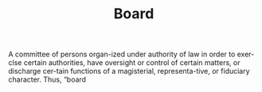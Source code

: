 ---
title: Board
letter: B
permalink: "/definitions/bld-board.html"
body: A committee of persons organ-ized under authority of law in order to exer-clse
  certain authorities, have oversight or control of certain matters, or discharge
  cer-tain functions of a magisterial, representa-tive, or fiduciary character. Thus,
  “board
published_at: '2018-07-07'
source: Black's Law Dictionary 2nd Ed (1910)
layout: post
---